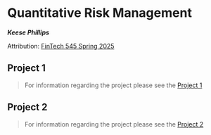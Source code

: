 # Quantitative Risk Management
***Keese Phillips***
  
Attribution: 
[FinTech 545 Spring 2025](https://github.com/dompazz/FinTech545_Spring2025)

## Project 1
> For information regarding the project please see the [Project 1](./Project01/README.md)

## Project 2
> For information regarding the project please see the [Project 2](./Project02/README.md)